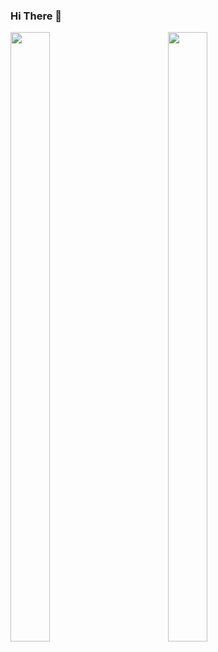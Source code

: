 ### Hi There 🍎

<div style="width:100%;float:left;">
  <div style="width:50%;float:left;">
    <img src="https://github-readme-stats.vercel.app/api?username=fatihtoprak&count_private=true&show_icons=false"  style="width:50%"/>
  </div>
  <div style="width:50%;float:left;">
    <img src="https://github-readme-stats.vercel.app/api/top-langs/?username=fatihtoprak&layout=compact"  style="width:50%"/> 
  </div>
</div>
